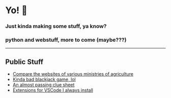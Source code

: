 # Yo! 🙂

### Just kinda making some stuff, ya know?

### python and webstuff, more to come (maybe???)

---
## Public Stuff

- [Compare the websites of various ministries of agriculture](https://kiecphrase.github.io/agsite/)
- [Kinda bad blackjack game, lol](https://github.com/kiecphrase/blackjack_game)
- [An almost passing clue sheet](https://github.com/kiecphrase/clue)
- [Extensions for VSCode I always install](https://github.com/kiecphrase/vscode_extensions)
